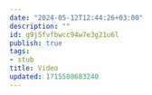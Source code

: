 ```yaml
---
date: "2024-05-12T12:44:26+03:00"
description: ""
id: g9j5fvfbwcc94w7e3g21u6l
publish: true
tags:
- stub
title: Video
updated: 1715508683240
---
```

